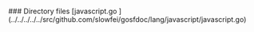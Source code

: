 
<br/>
### Directory files
[javascript.go ](../../../../../src/github.com/slowfei/gosfdoc/lang/javascript/javascript.go)
